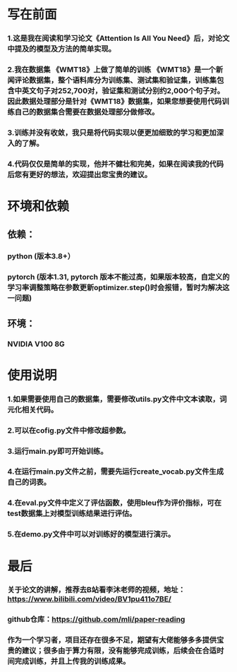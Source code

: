 # 写在前面
### 1.这是我在阅读和学习论文《Attention Is All You Need》后，对论文中提及的模型及方法的简单实现。
### 2.我在数据集 《WMT18》上做了简单的训练 《WMT18》是一个新闻评论数据集，整个语料库分为训练集、测试集和验证集，训练集包含中英文句子对252,700对，验证集和测试分别约2,000个句子对。因此数据处理部分是针对《WMT18》数据集，如果您想要使用代码训练自己的数据集合需要在数据处理部分做修改。
### 3.训练并没有收敛，我只是将代码实现以便更加细致的学习和更加深入的了解。
### 4.代码仅仅是简单的实现，他并不健壮和完美，如果在阅读我的代码后您有更好的想法，欢迎提出您宝贵的建议。
# 环境和依赖
## 依赖：
### python (版本3.8+）
### pytorch (版本1.31, pytorch 版本不能过高，如果版本较高，自定义的学习率调整策略在参数更新optimizer.step()时会报错，暂时为解决这一问题)
## 环境：
### NVIDIA V100 8G
# 使用说明
### 1.如果需要使用自己的数据集，需要修改utils.py文件中文本读取，词元化相关代码。
### 2.可以在cofig.py文件中修改超参数。
### 3.运行main.py即可开始训练。
### 4.在运行main.py文件之前，需要先运行create_vocab.py文件生成自己的词表。
### 4.在eval.py文件中定义了评估函数，使用bleu作为评价指标，可在test数据集上对模型训练结果进行评估。
### 5.在demo.py文件中可以对训练好的模型进行演示。
# 最后
### 关于论文的讲解，推荐去B站看李沐老师的视频，地址：https://www.bilibili.com/video/BV1pu411o7BE/
### github仓库：https://github.com/mli/paper-reading
### 作为一个学习者，项目还存在很多不足，期望有大佬能够多多提供宝贵的建议；很多由于算力有限，没有能够完成训练，后续会在合适时间完成训练，并且上传我的训练成果。

